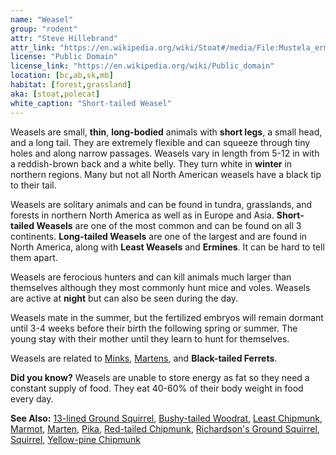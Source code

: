 ```yaml
---
name: "Weasel"
group: "rodent"
attr: "Steve Hillebrand"
attr_link: "https://en.wikipedia.org/wiki/Stoat#/media/File:Mustela_erminea_upright.jpg"
license: "Public Domain"
license_link: "https://en.wikipedia.org/wiki/Public_domain"
location: [bc,ab,sk,mb]
habitat: [forest,grassland]
aka: [stoat,polecat]
white_caption: "Short-tailed Weasel"
---
```

Weasels are small, **thin**, **long-bodied** animals with **short legs**, a small head, and a long tail. They are extremely flexible and can squeeze through tiny holes and along narrow passages. Weasels vary in length from 5-12 in with a reddish-brown back and a white belly. They turn white in **winter** in northern regions. Many but not all North American weasels have a black tip to their tail.

Weasels are solitary animals and can be found in tundra, grasslands, and forests in northern North America as well as in Europe and Asia. **Short-tailed Weasels** are one of the most common and can be found on all 3 continents. **Long-tailed Weasels** are one of the largest and are found in North America, along with **Least Weasels** and **Ermines**. It can be hard to tell them apart.

Weasels are ferocious hunters and can kill animals much larger than themselves although they most commonly hunt mice and voles. Weasels are active at **night** but can also be seen during the day.

Weasels mate in the summer, but the fertilized embryos will remain dormant until 3-4 weeks before their birth the following spring or summer. The young stay with their mother until they learn to hunt for themselves.

Weasels are related to [Minks](/animals/mink/), [Martens](/animals/marten/), and **Black-tailed Ferrets**.

**Did you know?** Weasels are unable to store energy as fat so they need a constant supply of food. They eat 40-60% of their body weight in food every day.

<!-- generated, do not edit -->
**See Also:**
[13-lined Ground Squirrel](/animals/13linegs/),
[Bushy-tailed Woodrat](/animals/buwrat/),
[Least Chipmunk](/animals/leastchip/),
[Marmot](/animals/marmot/),
[Marten](/animals/marten/),
[Pika](/animals/pika/),
[Red-tailed Chipmunk](/animals/retchip/),
[Richardson's Ground Squirrel](/animals/richgs/),
[Squirrel](/animals/squirrel/),
[Yellow-pine Chipmunk](/animals/yelpchip/)
